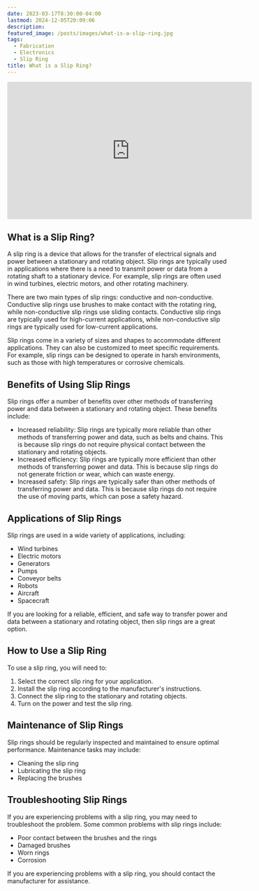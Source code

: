 ```yaml
---
date: 2023-03-17T8:30:00-04:00
lastmod: 2024-12-05T20:09:06
description:
featured_image: /posts/images/what-is-a-slip-ring.jpg
tags:
  - Fabrication
  - Electronics
  - Slip Ring
title: What is a Slip Ring?
---
```


<div class="iframe-16-9-container">
<iframe class="youTubeIframe" width="560" height="315" src="https://www.youtube.com/embed/dKRbTwEVEsQ?rel=0" title="YouTube video player" frameborder="0" allow="accelerometer; autoplay; clipboard-write; encrypted-media; gyroscope; picture-in-picture; web-share" allowfullscreen></iframe>
</div>

## What is a Slip Ring?

A slip ring is a device that allows for the transfer of electrical signals and power between a stationary and rotating object. Slip rings are typically used in applications where there is a need to transmit power or data from a rotating shaft to a stationary device. For example, slip rings are often used in wind turbines, electric motors, and other rotating machinery.

There are two main types of slip rings: conductive and non-conductive. Conductive slip rings use brushes to make contact with the rotating ring, while non-conductive slip rings use sliding contacts. Conductive slip rings are typically used for high-current applications, while non-conductive slip rings are typically used for low-current applications.

Slip rings come in a variety of sizes and shapes to accommodate different applications. They can also be customized to meet specific requirements. For example, slip rings can be designed to operate in harsh environments, such as those with high temperatures or corrosive chemicals.

## Benefits of Using Slip Rings

Slip rings offer a number of benefits over other methods of transferring power and data between a stationary and rotating object. These benefits include:

- Increased reliability: Slip rings are typically more reliable than other methods of transferring power and data, such as belts and chains. This is because slip rings do not require physical contact between the stationary and rotating objects.
- Increased efficiency: Slip rings are typically more efficient than other methods of transferring power and data. This is because slip rings do not generate friction or wear, which can waste energy.
- Increased safety: Slip rings are typically safer than other methods of transferring power and data. This is because slip rings do not require the use of moving parts, which can pose a safety hazard.

## Applications of Slip Rings

Slip rings are used in a wide variety of applications, including:

- Wind turbines
- Electric motors
- Generators
- Pumps
- Conveyor belts
- Robots
- Aircraft
- Spacecraft

If you are looking for a reliable, efficient, and safe way to transfer power and data between a stationary and rotating object, then slip rings are a great option.

## How to Use a Slip Ring

To use a slip ring, you will need to:

1. Select the correct slip ring for your application.
2. Install the slip ring according to the manufacturer's instructions.
3. Connect the slip ring to the stationary and rotating objects.
4. Turn on the power and test the slip ring.

## Maintenance of Slip Rings

Slip rings should be regularly inspected and maintained to ensure optimal performance. Maintenance tasks may include:

- Cleaning the slip ring
- Lubricating the slip ring
- Replacing the brushes

## Troubleshooting Slip Rings

If you are experiencing problems with a slip ring, you may need to troubleshoot the problem. Some common problems with slip rings include:

- Poor contact between the brushes and the rings
- Damaged brushes
- Worn rings
- Corrosion

If you are experiencing problems with a slip ring, you should contact the manufacturer for assistance.
